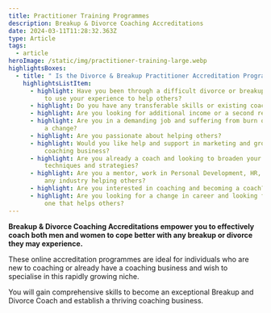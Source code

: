 ```yaml
---
title: Practitioner Training Programmes
description: Breakup & Divorce Coaching Accreditations
date: 2024-03-11T11:28:32.363Z
type: Article
tags:
  - article
heroImage: /static/img/practitioner-training-large.webp
highlightsBoxes:
  - title: " Is the Divorce & Breakup Practitioner Accreditation Programme For Me?"
    highlightsListItem:
      - highlight: Have you been through a difficult divorce or breakup and would like
          to use your experience to help others?
      - highlight: Do you have any transferable skills or existing coaching experience?
      - highlight: Are you looking for additional income or a second revenue stream?
      - highlight: Are you in a demanding job and suffering from burn out and would like
          a change?
      - highlight: Are you passionate about helping others?
      - highlight: Would you like help and support in marketing and growing your own
          coaching business?
      - highlight: Are you already a coach and looking to broaden your existing coaching
          techniques and strategies?
      - highlight: Are you a mentor, work in Personal Development, HR, Recruitment or
          any industry helping others?
      - highlight: Are you interested in coaching and becoming a coach?
      - highlight: Are you looking for a change in career and looking for a rewarding
          one that helps others?
---
```

**Breakup & Divorce Coaching Accreditations empower you to effectively coach both men and women to cope better with any breakup or divorce they may experience.**

These online accreditation programmes are ideal for individuals who are new to coaching or already have a coaching business and wish to specialise in this rapidly growing niche.

You will gain comprehensive skills to become an exceptional Breakup and Divorce Coach and establish a thriving coaching business.
